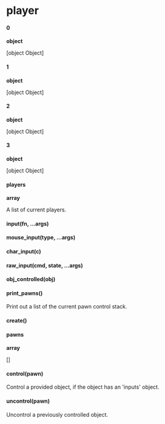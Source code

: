# player
#### 0
**object**

[object Object]

#### 1
**object**

[object Object]

#### 2
**object**

[object Object]

#### 3
**object**

[object Object]

#### players
**array**

A list of current players.

#### input(fn, ...args)



#### mouse_input(type, ...args)



#### char_input(c)



#### raw_input(cmd, state, ...args)



#### obj_controlled(obj)



#### print_pawns()

Print out a list of the current pawn control stack.

#### create()



#### pawns
**array**

[]

#### control(pawn)

Control a provided object, if the object has an 'inputs' object.

#### uncontrol(pawn)

Uncontrol a previously controlled object.


